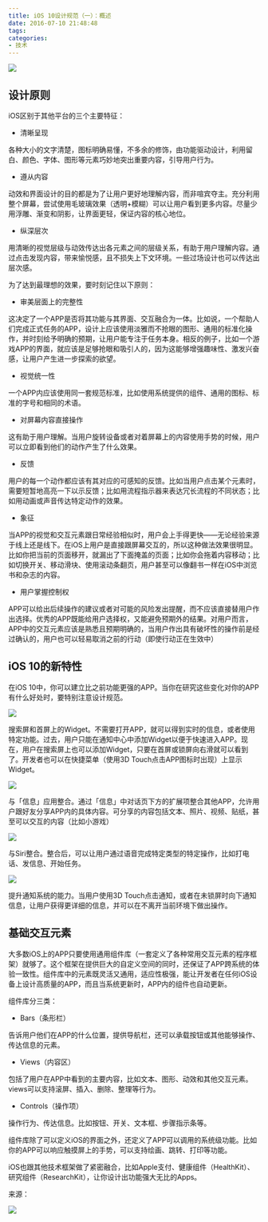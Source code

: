 ```yaml
---
title: iOS 10设计规范（一）：概述
date: 2016-07-10 21:48:48
tags:
categories:
- 技术
---
```


![](https://ww4.sinaimg.cn/large/006y8lVagw1fahq9zztdwj30hs0d10up.jpg)

## 设计原则

iOS区别于其他平台的三个主要特征：

- 清晰呈现

各种大小的文字清楚，图标明确易懂，不多余的修饰，由功能驱动设计，利用留白、颜色、字体、图形等元素巧妙地突出重要内容，引导用户行为。

- 遵从内容

动效和界面设计的目的都是为了让用户更好地理解内容，而非喧宾夺主。充分利用整个屏幕，尝试使用毛玻璃效果（透明+模糊）可以让用户看到更多内容。尽量少用浮雕、渐变和阴影，让界面更轻，保证内容的核心地位。

- 纵深层次

用清晰的视觉层级与动效传达出各元素之间的层级关系，有助于用户理解内容。通过点击发现内容，带来愉悦感，且不损失上下文环境。一些过场设计也可以传达出层次感。

为了达到最理想的效果，要时刻记住以下原则：

- 审美层面上的完整性

这决定了一个APP是否将其功能与其界面、交互融合为一体。比如说，一个帮助人们完成正式任务的APP，设计上应该使用淡雅而不抢眼的图形、通用的标准化操作，并时刻给予明确的预期，让用户能专注于任务本身。相反的例子，比如一个游戏APP的界面，就应该是足够抢眼和吸引人的，因为这能够增强趣味性、激发兴奋感，让用户产生进一步探索的欲望。

- 视觉统一性

一个APP内应该使用同一套规范标准，比如使用系统提供的组件、通用的图标、标准的字号和相同的术语。

- 对屏幕内容直接操作

这有助于用户理解。当用户旋转设备或者对着屏幕上的内容使用手势的时候，用户可以立即看到他们的动作产生了什么效果。

- 反馈

用户的每一个动作都应该有其对应的可感知的反馈。比如当用户点击某个元素时，需要短暂地高亮一下以示反馈；比如用流程指示器来表达冗长流程的不同状态；比如用动画或声音传达特定动作的效果。

- 象征

当APP的视觉和交互元素跟日常经验相似时，用户会上手得更快——无论经验来源于线上还是线下。在iOS上用户是直接跟屏幕交互的，所以这种做法效果很明显。比如你把当前的页面移开，就漏出了下面掩盖的页面；比如你会拖着内容移动；比如切换开关、移动滑块、使用滚动条翻页，用户甚至可以像翻书一样在iOS中浏览书和杂志的内容。

- 用户掌握控制权

APP可以给出后续操作的建议或者对可能的风险发出提醒，而不应该直接替用户作出选择。优秀的APP既能给用户选择权，又能避免预期外的结果。对用户而言，APP中的交互元素应该是熟悉且预期明确的，当用户作出具有破坏性的操作前是经过确认的，用户也可以轻易取消之前的行动（即使行动正在生效中）


## iOS 10的新特性

在iOS 10中，你可以建立比之前功能更强的APP。当你在研究这些变化对你的APP有什么好处时，要特别注意设计规范。

![](https://ww4.sinaimg.cn/large/006y8lVagw1fahqa3iw72j30hs0fswfo.jpg)

搜索屏和首屏上的Widget。不需要打开APP，就可以得到实时的信息，或者使用特定功能。过去，用户只能在通知中心中添加Widget以便于快速进入APP。现在，用户在搜索屏上也可以添加Widget，只要在首屏或锁屏向右滑就可以看到了。开发者也可以在快捷菜单（使用3D Touch点击APP图标时出现）上显示Widget。

![](https://ww1.sinaimg.cn/large/006y8lVagw1fahqa4f43ij30hs0fswfo.jpg)

与「信息」应用整合。通过「信息」中对话页下方的扩展项整合其他APP，允许用户跟好友分享APP内的具体内容。可分享的内容包括文本、照片、视频、贴纸，甚至可以交互的内容（比如小游戏）

![](https://ww3.sinaimg.cn/large/006y8lVagw1fahqa5p4dpj30hs0fs3zl.jpg)

与Siri整合。整合后，可以让用户通过语音完成特定类型的特定操作，比如打电话、发信息、开始任务。

![](https://ww2.sinaimg.cn/large/006y8lVagw1fahqa9q0loj30hs0fsq3r.jpg)

提升通知系统的能力。当用户使用3D Touch点击通知，或者在未锁屏时向下通知信息，让用户获得更详细的信息，并可以在不离开当前环境下做出操作。

## 基础交互元素

大多数iOS上的APP只要使用通用组件库（一套定义了各种常用交互元素的程序框架）就够了。这个框架在提供巨大的自定义空间的同时，还保证了APP跨系统的体验一致性。组件库中的元素既灵活又通用，适应性极强，能让开发者在任何iOS设备上设计高质量的APP，而且当系统更新时，APP内的组件也自动更新。

组件库分三类：

- Bars（条形栏）

告诉用户他们在APP的什么位置，提供导航栏，还可以承载按钮或其他能够操作、传达信息的元素。

- Views（内容区）

包括了用户在APP中看到的主要内容，比如文本、图形、动效和其他交互元素。views可以支持滚屏、插入、删除、整理等行为。

- Controls（操作项）

操作行为、传达信息。比如按钮、开关、文本框、步骤指示条等。

组件库除了可以定义iOS的界面之外，还定义了APP可以调用的系统级功能。比如你的APP可以响应触摸屏上的手势，可以支持绘画、跳转、打印等功能。

iOS也跟其他技术框架做了紧密融合，比如Apple支付、健康组件（HealthKit）、研究组件（ResearchKit），让你设计出功能强大无比的Apps。

来源：

![](https://ww2.sinaimg.cn/large/65e4f1e6gw1fahqaa5fzaj20hs07iwfd.jpg)